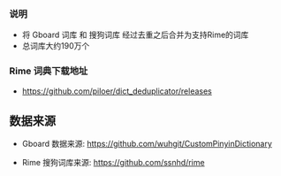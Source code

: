 ### 说明

* 将 Gboard 词库 和 搜狗词库 经过去重之后合并为支持Rime的词库
* 总词库大约190万个

### Rime 词典下载地址 

* https://github.com/piloer/dict_deduplicator/releases


## 数据来源

* Gboard 数据来源: https://github.com/wuhgit/CustomPinyinDictionary

* Rime 搜狗词库来源: https://github.com/ssnhd/rime
